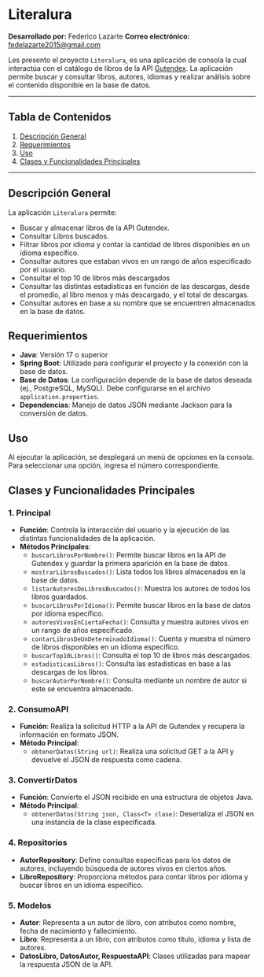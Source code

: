 # Literalura

**Desarrollado por:** Federico Lazarte
**Correo electrónico:** fedelazarte2015@gmail.com

Les presento el proyecto `Literalura`, es una aplicación de consola la cual interactúa con el catálogo de libros de la API [Gutendex](https://gutendex.com/). La aplicación permite buscar y consultar libros, autores,
idiomas y realizar análisis sobre el contenido disponible en la base de datos.

---

## Tabla de Contenidos

1. [Descripción General](#descripción-general)
2. [Requerimientos](#requerimientos)
3. [Uso](#uso)
4. [Clases y Funcionalidades Principales](#clases-y-funcionalidades-principales)

---

## Descripción General

La aplicación `Literalura` permite:
- Buscar y almacenar libros de la API Gutendex.
- Consultar Libros buscados.
- Filtrar libros por idioma y contar la cantidad de libros disponibles en un idioma específico.
- Consultar autores que estaban vivos en un rango de años especificado por el usuario.
- Consultar el top 10 de libros más descargados
- Consultar las distintas estadísticas en función de las descargas, desde el promedio, al libro menos y más descargado, y el total de descargas.
- Consultar autores en base a su nombre que se encuentren almacenados en la base de datos.
## Requerimientos

- **Java**: Versión 17 o superior
- **Spring Boot**: Utilizado para configurar el proyecto y la conexión con la base de datos.
- **Base de Datos**: La configuración depende de la base de datos deseada (ej., PostgreSQL, MySQL). Debe configurarse en el archivo `application.properties`.
- **Dependencias**: Manejo de datos JSON mediante Jackson para la conversión de datos.

## Uso

Al ejecutar la aplicación, se desplegará un menú de opciones en la consola. Para seleccionar una opción, ingresa el número correspondiente.

## Clases y Funcionalidades Principales

### 1. **Principal**
   - **Función**: Controla la interacción del usuario y la ejecución de las distintas funcionalidades de la aplicación.
   - **Métodos Principales**:
     - `buscarLibrosPorNombre()`: Permite buscar libros en la API de Gutendex y guardar la primera aparición en la base de datos.
     - `mostrarLibrosBuscados()`: Lista todos los libros almacenados en la base de datos.
     - `listarAutoresDeLibrosBuscados()`: Muestra los autores de todos los libros guardados.
     - `buscarLibrosPorIdioma()`: Permite buscar libros en la base de datos por idioma específico.
     - `autoresVivosEnCiertaFecha()`: Consulta y muestra autores vivos en un rango de años especificado.
     - `contarLibrosDeUnDeterminadoIdioma()`: Cuenta y muestra el número de libros disponibles en un idioma específico.
     - `buscarTop10Libros()`: Consulta el top 10 de libros más descargados.
     - `estadisticasLibros()`: Consulta las estadisticas en base a las descargas de los libros.
     - `buscarAutorPorNombre()`: Consulta mediante un nombre de autor si este se encuentra almacenado.
### 2. **ConsumoAPI**
   - **Función**: Realiza la solicitud HTTP a la API de Gutendex y recupera la información en formato JSON.
   - **Método Principal**:
     - `obtenerDatos(String url)`: Realiza una solicitud GET a la API y devuelve el JSON de respuesta como cadena.

### 3. **ConvertirDatos**
   - **Función**: Convierte el JSON recibido en una estructura de objetos Java.
   - **Método Principal**:
     - `obtenerDatos(String json, Class<T> clase)`: Deserializa el JSON en una instancia de la clase especificada.

### 4. **Repositorios**
   - **AutorRepository**: Define consultas específicas para los datos de autores, incluyendo búsqueda de autores vivos en ciertos años.
   - **LibroRepository**: Proporciona métodos para contar libros por idioma y buscar libros en un idioma específico.

### 5. **Modelos**
   - **Autor**: Representa a un autor de libro, con atributos como nombre, fecha de nacimiento y fallecimiento.
   - **Libro**: Representa a un libro, con atributos como título, idioma y lista de autores.
   - **DatosLibro, DatosAutor, RespuestaAPI**: Clases utilizadas para mapear la respuesta JSON de la API.
